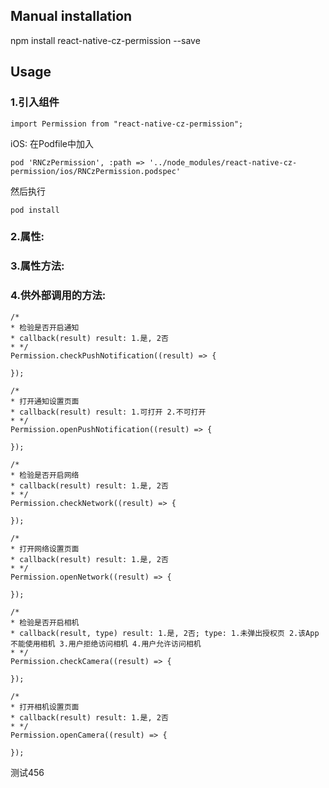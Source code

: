 
## Manual installation

npm install react-native-cz-permission --save

	

## Usage
###  1.引入组件
```
import Permission from "react-native-cz-permission";
```

iOS: 在Podfile中加入
```
pod 'RNCzPermission', :path => '../node_modules/react-native-cz-permission/ios/RNCzPermission.podspec'
```
然后执行
```
pod install
```

###  2.属性:
###  3.属性方法:
###  4.供外部调用的方法:
```
/*
* 检验是否开启通知
* callback(result) result: 1.是, 2否
* */
Permission.checkPushNotification((result) => {
        
});
```

```
/*
* 打开通知设置页面
* callback(result) result: 1.可打开 2.不可打开
* */
Permission.openPushNotification((result) => {
        
});
```

```
/*
* 检验是否开启网络
* callback(result) result: 1.是, 2否
* */
Permission.checkNetwork((result) => {
        
});
```

```
/*
* 打开网络设置页面
* callback(result) result: 1.是, 2否
* */
Permission.openNetwork((result) => {
        
});
```

```
/*
* 检验是否开启相机
* callback(result, type) result: 1.是, 2否; type: 1.未弹出授权页 2.该App不能使用相机 3.用户拒绝访问相机 4.用户允许访问相机
* */
Permission.checkCamera((result) => {
        
});
```

```
/*
* 打开相机设置页面
* callback(result) result: 1.是, 2否
* */
Permission.openCamera((result) => {
        
});
```

测试456
